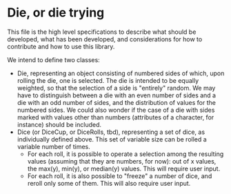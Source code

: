 # Die, or die trying

This file is the high level specifications to describe what should be
developed, what has been developed, and considerations for how to
contribute and how to use this library.



We intend to define two classes:
- Die, representing an object consisting of numbered sides of which, upon rolling the die, one is selected. The die is intended to be equally weighted, so that the selection of a side is "entirely" random. We may have to distinguish between a die with an even number of sides and a die with an odd number of sides, and the distribution of values for the numbered sides. We could also wonder if the case of a die with sides marked with values other than numbers (attributes of a character, for instance) should be included.
- Dice (or DiceCup, or DiceRolls, tbd), representing a set of dice, as individually defined above. This set of variable size can be rolled a variable number of times.
    - For each roll, it is possible to operate a selection among the resulting values (assuming that they are numbers, for now): out of x values, the max(y), min(y), or median(y) values. This will require user input.
    - For each roll, it is also possible to "freeze" a number of dice, and reroll only some of them. This will also require user input.
